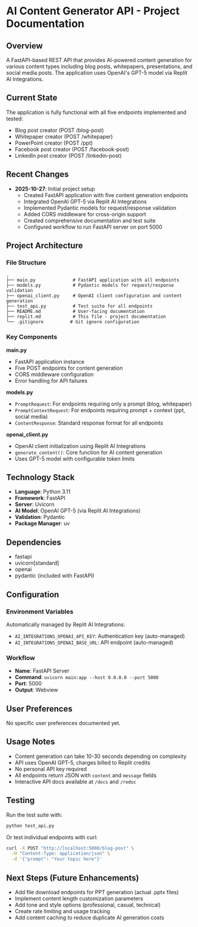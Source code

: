 # AI Content Generator API - Project Documentation

## Overview
A FastAPI-based REST API that provides AI-powered content generation for various content types including blog posts, whitepapers, presentations, and social media posts. The application uses OpenAI's GPT-5 model via Replit AI Integrations.

## Current State
The application is fully functional with all five endpoints implemented and tested:
- Blog post creator (POST /blog-post)
- Whitepaper creator (POST /whitepaper)
- PowerPoint creator (POST /ppt)
- Facebook post creator (POST /facebook-post)
- LinkedIn post creator (POST /linkedin-post)

## Recent Changes
- **2025-10-27**: Initial project setup
  - Created FastAPI application with five content generation endpoints
  - Integrated OpenAI GPT-5 via Replit AI Integrations
  - Implemented Pydantic models for request/response validation
  - Added CORS middleware for cross-origin support
  - Created comprehensive documentation and test suite
  - Configured workflow to run FastAPI server on port 5000

## Project Architecture

### File Structure
```
.
├── main.py              # FastAPI application with all endpoints
├── models.py            # Pydantic models for request/response validation
├── openai_client.py     # OpenAI client configuration and content generation
├── test_api.py          # Test suite for all endpoints
├── README.md            # User-facing documentation
├── replit.md            # This file - project documentation
└── .gitignore          # Git ignore configuration
```

### Key Components

**main.py**
- FastAPI application instance
- Five POST endpoints for content generation
- CORS middleware configuration
- Error handling for API failures

**models.py**
- `PromptRequest`: For endpoints requiring only a prompt (blog, whitepaper)
- `PromptContextRequest`: For endpoints requiring prompt + context (ppt, social media)
- `ContentResponse`: Standard response format for all endpoints

**openai_client.py**
- OpenAI client initialization using Replit AI Integrations
- `generate_content()`: Core function for AI content generation
- Uses GPT-5 model with configurable token limits

## Technology Stack
- **Language**: Python 3.11
- **Framework**: FastAPI
- **Server**: Uvicorn
- **AI Model**: OpenAI GPT-5 (via Replit AI Integrations)
- **Validation**: Pydantic
- **Package Manager**: uv

## Dependencies
- fastapi
- uvicorn[standard]
- openai
- pydantic (included with FastAPI)

## Configuration

### Environment Variables
Automatically managed by Replit AI Integrations:
- `AI_INTEGRATIONS_OPENAI_API_KEY`: Authentication key (auto-managed)
- `AI_INTEGRATIONS_OPENAI_BASE_URL`: API endpoint (auto-managed)

### Workflow
- **Name**: FastAPI Server
- **Command**: `uvicorn main:app --host 0.0.0.0 --port 5000`
- **Port**: 5000
- **Output**: Webview

## User Preferences
No specific user preferences documented yet.

## Usage Notes
- Content generation can take 10-30 seconds depending on complexity
- API uses OpenAI GPT-5, charges billed to Replit credits
- No personal API key required
- All endpoints return JSON with `content` and `message` fields
- Interactive API docs available at `/docs` and `/redoc`

## Testing
Run the test suite with:
```bash
python test_api.py
```

Or test individual endpoints with curl:
```bash
curl -X POST "http://localhost:5000/blog-post" \
  -H "Content-Type: application/json" \
  -d '{"prompt": "Your topic here"}'
```

## Next Steps (Future Enhancements)
- Add file download endpoints for PPT generation (actual .pptx files)
- Implement content length customization parameters
- Add tone and style options (professional, casual, technical)
- Create rate limiting and usage tracking
- Add content caching to reduce duplicate AI generation costs
